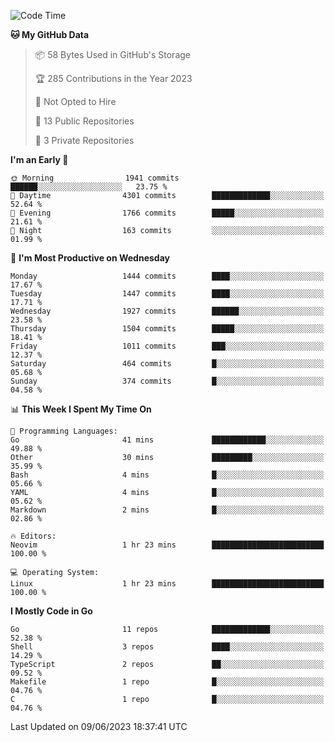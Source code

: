 <!--START_SECTION:waka-->
![Code Time](http://img.shields.io/badge/Code%20Time-26%20hrs%2036%20mins-blue)

**🐱 My GitHub Data** 

> 📦 58 Bytes Used in GitHub's Storage 
 > 
> 🏆 285 Contributions in the Year 2023
 > 
> 🚫 Not Opted to Hire
 > 
> 📜 13 Public Repositories 
 > 
> 🔑 3 Private Repositories 
 > 
**I'm an Early 🐤** 

```text
🌞 Morning                1941 commits        ██████░░░░░░░░░░░░░░░░░░░   23.75 % 
🌆 Daytime                4301 commits        █████████████░░░░░░░░░░░░   52.64 % 
🌃 Evening                1766 commits        █████░░░░░░░░░░░░░░░░░░░░   21.61 % 
🌙 Night                  163 commits         ░░░░░░░░░░░░░░░░░░░░░░░░░   01.99 % 
```
📅 **I'm Most Productive on Wednesday** 

```text
Monday                   1444 commits        ████░░░░░░░░░░░░░░░░░░░░░   17.67 % 
Tuesday                  1447 commits        ████░░░░░░░░░░░░░░░░░░░░░   17.71 % 
Wednesday                1927 commits        ██████░░░░░░░░░░░░░░░░░░░   23.58 % 
Thursday                 1504 commits        █████░░░░░░░░░░░░░░░░░░░░   18.41 % 
Friday                   1011 commits        ███░░░░░░░░░░░░░░░░░░░░░░   12.37 % 
Saturday                 464 commits         █░░░░░░░░░░░░░░░░░░░░░░░░   05.68 % 
Sunday                   374 commits         █░░░░░░░░░░░░░░░░░░░░░░░░   04.58 % 
```


📊 **This Week I Spent My Time On** 

```text
💬 Programming Languages: 
Go                       41 mins             ████████████░░░░░░░░░░░░░   49.88 % 
Other                    30 mins             █████████░░░░░░░░░░░░░░░░   35.99 % 
Bash                     4 mins              █░░░░░░░░░░░░░░░░░░░░░░░░   05.66 % 
YAML                     4 mins              █░░░░░░░░░░░░░░░░░░░░░░░░   05.62 % 
Markdown                 2 mins              █░░░░░░░░░░░░░░░░░░░░░░░░   02.86 % 

🔥 Editors: 
Neovim                   1 hr 23 mins        █████████████████████████   100.00 % 

💻 Operating System: 
Linux                    1 hr 23 mins        █████████████████████████   100.00 % 
```

**I Mostly Code in Go** 

```text
Go                       11 repos            █████████████░░░░░░░░░░░░   52.38 % 
Shell                    3 repos             ████░░░░░░░░░░░░░░░░░░░░░   14.29 % 
TypeScript               2 repos             ██░░░░░░░░░░░░░░░░░░░░░░░   09.52 % 
Makefile                 1 repo              █░░░░░░░░░░░░░░░░░░░░░░░░   04.76 % 
C                        1 repo              █░░░░░░░░░░░░░░░░░░░░░░░░   04.76 % 
```




 Last Updated on 09/06/2023 18:37:41 UTC
<!--END_SECTION:waka-->
